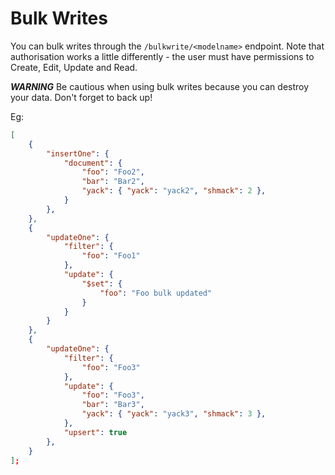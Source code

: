 # Bulk Writes

You can bulk writes through the `/bulkwrite/<modelname>` endpoint. Note that authorisation works a little differently - the user must have permissions to Create, Edit, Update and Read.

***WARNING*** Be cautious when using bulk writes because you can destroy your data. Don't forget to back up!

Eg:
```JSON
[
    {
        "insertOne": {
            "document": {
                "foo": "Foo2",
                "bar": "Bar2",
                "yack": { "yack": "yack2", "shmack": 2 },
            }
        },
    },
    {
        "updateOne": {
            "filter": {
                "foo": "Foo1"
            },
            "update": {
                "$set": {
                    "foo": "Foo bulk updated"
                }
            }
        }
    },
    {
        "updateOne": {
            "filter": {
                "foo": "Foo3"
            },
            "update": {
                "foo": "Foo3",
                "bar": "Bar3",
                "yack": { "yack": "yack3", "shmack": 3 },
            },
            "upsert": true
        },
    }
];
```